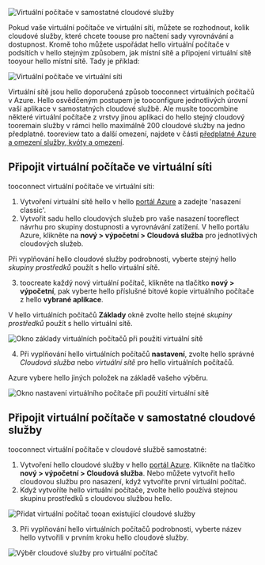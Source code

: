 

![Virtuální počítače v samostatné cloudové služby](./media/virtual-machines-common-classic-connect-vms/CloudServiceExample.png)

Pokud vaše virtuální počítače ve virtuální síti, můžete se rozhodnout, kolik cloudové služby, které chcete toouse pro načtení sady vyrovnávání a dostupnost. Kromě toho můžete uspořádat hello virtuální počítače v podsítích v hello stejným způsobem, jak místní sítě a připojení virtuální sítě tooyour hello místní sítě. Tady je příklad:

![Virtuální počítače ve virtuální síti](./media/virtual-machines-common-classic-connect-vms/VirtualNetworkExample.png)

Virtuální sítě jsou hello doporučená způsob tooconnect virtuálních počítačů v Azure. Hello osvědčeným postupem je tooconfigure jednotlivých úrovní vaší aplikace v samostatných cloudové službě. Ale musíte toocombine některé virtuální počítače z vrstvy jinou aplikaci do hello stejný cloudový tooremain služby v rámci hello maximálně 200 cloudové služby na jedno předplatné. tooreview tato a další omezení, najdete v části [předplatné Azure a omezení služby, kvóty a omezení](../articles/azure-subscription-service-limits.md).

## <a name="connect-vms-in-a-virtual-network"></a>Připojit virtuální počítače ve virtuální síti
tooconnect virtuální počítače ve virtuální síti:

1. Vytvoření virtuální sítě hello v hello [portál Azure](../articles/virtual-network/virtual-networks-create-vnet-classic-pportal.md) a zadejte 'nasazení classic'.
2. Vytvořit sadu hello cloudových služeb pro vaše nasazení tooreflect návrhu pro skupiny dostupnosti a vyrovnávání zatížení. V hello portálu Azure, klikněte na **nový > výpočetní > Cloudová služba** pro jednotlivých cloudových služeb.

  Při vyplňování hello cloudové služby podrobnosti, vyberte stejný hello _skupiny prostředků_ použít s hello virtuální sítě.

3. toocreate každý nový virtuální počítač, klikněte na tlačítko **nový > výpočetní**, pak vyberte hello příslušné bitové kopie virtuálního počítače z hello **vybrané aplikace**.

  V hello virtuálních počítačů **Základy** okně zvolte hello stejné _skupiny prostředků_ použít s hello virtuální sítě.

  ![Okno základy virtuálních počítačů při použití virtuální sítě](./media/virtual-machines-common-classic-connect-vms/CreateVM_Basics_VN.png)

4. Při vyplňování hello virtuálních počítačů **nastavení**, zvolte hello správné _Cloudová služba_ nebo _virtuální sítě_ pro hello virtuálních počítačů.

  Azure vybere hello jiných položek na základě vašeho výběru.

  ![Okno nastavení virtuálního počítače při použití virtuální sítě](./media/virtual-machines-common-classic-connect-vms/CreateVM_Settings_VN.png)


## <a name="connect-vms-in-a-standalone-cloud-service"></a>Připojit virtuální počítače v samostatné cloudové služby
tooconnect virtuální počítače v cloudové službě samostatné:

1. Vytvoření hello cloudové služby v hello [portál Azure](http://portal.azure.com). Klikněte na tlačítko **nový > výpočetní > Cloudová služba**. Nebo můžete vytvořit hello cloudovou službu pro nasazení, když vytvoříte první virtuální počítač.
2. Když vytvoříte hello virtuální počítače, zvolte hello používá stejnou skupinu prostředků s cloudovou službou hello.

  ![Přidat virtuální počítač tooan existující cloudové služby](./media/virtual-machines-common-classic-connect-vms/CreateVM_Basics_SA.png)

3.  Při vyplňování hello virtuálních počítačů podrobnosti, vyberte název hello vytvořili v prvním kroku hello cloudové služby.

  ![Výběr cloudové služby pro virtuální počítač](./media/virtual-machines-common-classic-connect-vms/CreateVM_Settings_SA.png)
